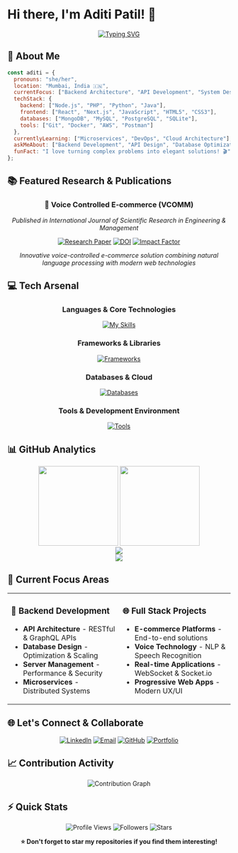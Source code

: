 # Hi there, I'm Aditi Patil! 👋

<div align="center">
  
[![Typing SVG](https://readme-typing-svg.herokuapp.com?font=Fira+Code&weight=600&size=28&duration=4000&pause=1000&color=45CAFF&background=0D111700&center=true&vCenter=true&random=false&width=600&height=100&lines=Full+Stack+Developer+%F0%9F%92%BB;Backend+Architecture+Specialist+%F0%9F%8F%97%EF%B8%8F;Research+%26+Innovation+Enthusiast+%F0%9F%94%AC;Building+Scalable+Solutions+%F0%9F%9A%80)](https://git.io/typing-svg)

</div>

## 🚀 About Me

```javascript
const aditi = {
  pronouns: "she/her",
  location: "Mumbai, India 🇮🇳",
  currentFocus: ["Backend Architecture", "API Development", "System Design"],
  techStack: {
    backend: ["Node.js", "PHP", "Python", "Java"],
    frontend: ["React", "Next.js", "JavaScript", "HTML5", "CSS3"],
    databases: ["MongoDB", "MySQL", "PostgreSQL", "SQLite"],
    tools: ["Git", "Docker", "AWS", "Postman"]
  },
  currentlyLearning: ["Microservices", "DevOps", "Cloud Architecture"],
  askMeAbout: ["Backend Development", "API Design", "Database Optimization"],
  funFact: "I love turning complex problems into elegant solutions! 🎬"
};
```

## 📚 Featured Research & Publications

<div align="center">

### 🎯 **Voice Controlled E-commerce (VCOMM)**
*Published in International Journal of Scientific Research in Engineering & Management*

[![Research Paper](https://img.shields.io/badge/📄_Research_Paper-IJSREM_Journal-161B22?style=for-the-badge&logo=academia&logoColor=45CAFF)](https://ijsrem.com)
[![DOI](https://img.shields.io/badge/DOI-10.55041%2FIJSREM19068-0D1117?style=for-the-badge&logo=doi&logoColor=FF1B6B)](https://ijsrem.com)
[![Impact Factor](https://img.shields.io/badge/Impact_Factor-8.176-1A1A1A?style=for-the-badge&logo=google-scholar&logoColor=00FF87)](https://ijsrem.com)

*Innovative voice-controlled e-commerce solution combining natural language processing with modern web technologies*

</div>

## 💻 Tech Arsenal

<div align="center">

### Languages & Core Technologies
[![My Skills](https://skillicons.dev/icons?i=js,ts,python,java,php,c,cpp,html,css&theme=dark&perline=9)](https://skillicons.dev)

### Frameworks & Libraries  
[![Frameworks](https://skillicons.dev/icons?i=react,nextjs,nodejs,django,laravel,bootstrap,tailwind,jquery&theme=dark&perline=8)](https://skillicons.dev)

### Databases & Cloud
[![Databases](https://skillicons.dev/icons?i=mongodb,mysql,postgresql,sqlite,aws,firebase,netlify&theme=dark&perline=7)](https://skillicons.dev)

### Tools & Development Environment
[![Tools](https://skillicons.dev/icons?i=git,github,vscode,androidstudio,figma,postman,linux,ubuntu&theme=dark&perline=8)](https://skillicons.dev)

</div>

## 📊 GitHub Analytics

<div align="center">
  <img height="180em" src="https://github-readme-stats.vercel.app/api?username=Patil-Aditi-Balasaheb&show_icons=true&theme=github_dark&hide_border=true&bg_color=0D1117&title_color=45CAFF&icon_color=FF1B6B&text_color=C9D1D9&ring_color=45CAFF"/>
  <img height="180em" src="https://github-readme-stats.vercel.app/api/top-langs/?username=Patil-Aditi-Balasaheb&layout=compact&theme=github_dark&hide_border=true&bg_color=0D1117&title_color=45CAFF&text_color=C9D1D9"/>
</div>

<div align="center">
  <img src="https://github-readme-streak-stats.herokuapp.com/?user=Patil-Aditi-Balasaheb&theme=github-dark-blue&hide_border=true&background=0D1117&stroke=45CAFF&ring=FF1B6B&fire=00FF87&currStreakNum=C9D1D9&sideNums=C9D1D9&currStreakLabel=45CAFF&sideLabels=C9D1D9&dates=C9D1D9"/>
</div>

<div align="center">
  <img src="https://github-profile-trophy.vercel.app/?username=Patil-Aditi-Balasaheb&theme=discord&no-frame=true&no-bg=true&row=1&column=7&margin-w=15&margin-h=15"/>
</div>

## 🎯 Current Focus Areas

<table>
<tr>
<td width="50%">

### 🔧 Backend Development
- **API Architecture** - RESTful & GraphQL APIs
- **Database Design** - Optimization & Scaling  
- **Server Management** - Performance & Security
- **Microservices** - Distributed Systems

</td>
<td width="50%">

### 🌐 Full Stack Projects
- **E-commerce Platforms** - End-to-end solutions
- **Voice Technology** - NLP & Speech Recognition
- **Real-time Applications** - WebSocket & Socket.io
- **Progressive Web Apps** - Modern UX/UI

</td>
</tr>
</table>


## 🌐 Let's Connect & Collaborate

<div align="center">

[![LinkedIn](https://img.shields.io/badge/LinkedIn-161B22?style=for-the-badge&logo=linkedin&logoColor=45CAFF)](https://www.linkedin.com/in/aditi-patil-121048179/)
[![Email](https://img.shields.io/badge/Email-0D1117?style=for-the-badge&logo=gmail&logoColor=FF1B6B)](mailto:patiladiti240@gmail.com)
[![GitHub](https://img.shields.io/badge/GitHub-1A1A1A?style=for-the-badge&logo=github&logoColor=C9D1D9)](https://github.com/Patil-Aditi-Balasaheb)
[![Portfolio](https://img.shields.io/badge/Portfolio-161B22?style=for-the-badge&logo=firefox&logoColor=00FF87)](#)

</div>

## 📈 Contribution Activity

<div align="center">
  <img src="https://github-readme-activity-graph.vercel.app/graph?username=Patil-Aditi-Balasaheb&bg_color=0D1117&color=C9D1D9&line=45CAFF&point=FF1B6B&area=true&hide_border=true&custom_title=Contribution%20Graph&area_color=161B22&title_color=45CAFF" alt="Contribution Graph"/>
</div>

## ⚡ Quick Stats

<div align="center">

![Profile Views](https://komarev.com/ghpvc/?username=Patil-Aditi-Balasaheb&color=161B22&style=for-the-badge&label=Profile+Views&labelColor=0D1117)
![Followers](https://img.shields.io/github/followers/Patil-Aditi-Balasaheb?color=1A1A1A&style=for-the-badge&label=Followers&logo=github&logoColor=45CAFF&labelColor=0D1117)
![Stars](https://img.shields.io/github/stars/Patil-Aditi-Balasaheb?color=161B22&style=for-the-badge&label=Total+Stars&logo=github&logoColor=00FF87&labelColor=0D1117)

</div>

<div align="center">

**⭐ Don't forget to star my repositories if you find them interesting!**

</div>
